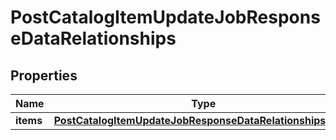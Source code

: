 # PostCatalogItemUpdateJobResponseDataRelationships

## Properties
Name | Type | Description | Notes
------------ | ------------- | ------------- | -------------
**items** | [**PostCatalogItemUpdateJobResponseDataRelationshipsItems**](PostCatalogItemUpdateJobResponseDataRelationshipsItems.md) |  |  [optional]
